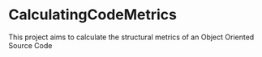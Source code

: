 # CalculatingCodeMetrics
This project aims to calculate the structural metrics of an Object Oriented Source Code
